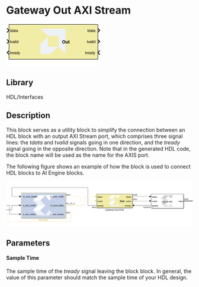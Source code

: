 # Gateway Out AXI Stream
  
![](./Images/block.png)  

## Library

HDL/Interfaces

## Description

This block serves as a utility block to simplify the connection between an HDL block with an output AXI Stream port, which comprises three signal lines: the _tdata_ and _tvalid_ signals going in one direction, and the _tready_ signal going in the opposite direction. Note that in the generated HDL code, the block name will be used as the name for the AXIS port.

The following figure shows an example of how the block is used to connect HDL blocks to AI Engine blocks.
  
![](./Images/bdd1648735937836.png)  

## Parameters

#### Sample Time  
The sample time of the _tready_ signal leaving the block block. In general, the value of this parameter should match the sample time of your HDL design.
